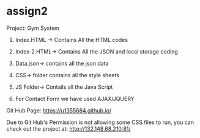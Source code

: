 # assign2

Project: Gym System
1.	Index.HTML -> Contains All the HTML codes

2.	Index-2.HTML-> Contains All the JSON and local storage coding


3.	Data.json-> contains all the json data

4.	CSS-> folder contains all the style sheets


5.	JS Folder-> Contails all the Java Script

6.	For Contact Form we have used AJAX/JQUERY


Git Hub Page: https://u1355684.github.io/

Due to Git Hub's Permission is not allowing some CSS files to run, you can check out the project at: http://132.148.68.210:81/
